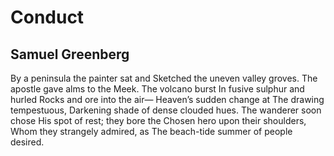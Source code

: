 # Conduct
## Samuel Greenberg
By a peninsula the painter sat and
Sketched the uneven valley groves.
The apostle gave alms to the
Meek. The volcano burst
In fusive sulphur and hurled
Rocks and ore into the air—
Heaven’s sudden change at
The drawing tempestuous,
Darkening shade of dense clouded hues.
The wanderer soon chose
His spot of rest; they bore the
Chosen hero upon their shoulders,
Whom they strangely admired, as
The beach-tide summer of people desired.